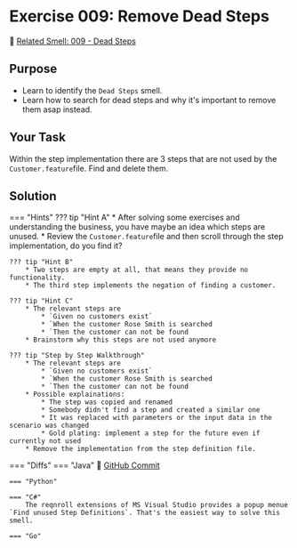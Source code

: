 # Exercise 009: Remove Dead Steps
:link: [Related Smell: 009 - Dead Steps](/smells/009-dead-steps)

## Purpose
* Learn to identify the `Dead Steps` smell.
* Learn how to search for dead steps and why it's important to remove them asap instead.

## Your Task
Within the step implementation there are 3 steps that are not used by the `Customer.feature`file. 
Find and delete them.

## Solution

=== "Hints"
    ??? tip "Hint A"
        * After solving some exercises and understanding the business, you have maybe an idea which steps are unused.
        * Review the `Customer.feature`file and then scroll through the step implementation, do you find it?

    ??? tip "Hint B"
        * Two steps are empty at all, that means they provide no functionality.
        * The third step implements the negation of finding a customer.

    ??? tip "Hint C"
        * The relevant steps are 
            * `Given no customers exist`
            * `When the customer Rose Smith is searched
            * `Then the customer can not be found
        * Brainstorm why this steps are not used anymore

    ??? tip "Step by Step Walkthrough"
        * The relevant steps are 
            * `Given no customers exist`
            * `When the customer Rose Smith is searched
            * `Then the customer can not be found
        * Possible explainations:
            * The step was copied and renamed
            * Somebody didn't find a step and created a similar one
            * It was replaced with parameters or the input data in the scenario was changed
            * Gold plating: implement a step for the future even if currently not used
        * Remove the implementation from the step definition file.
    
=== "Diffs"
    === "Java"
        :link: [GitHub Commit](https://github.com/Cucumber-Diseases/cucumber-diseases-java/commit/5c9cca1733d92ae6794d2301d744cff2c991dc54)
    
    === "Python"

    === "C#"
        The reqnroll extensions of MS Visual Studio provides a popup menue `Find unused Step Definitions`. That's the easiest way to solve this smell.

    === "Go"
